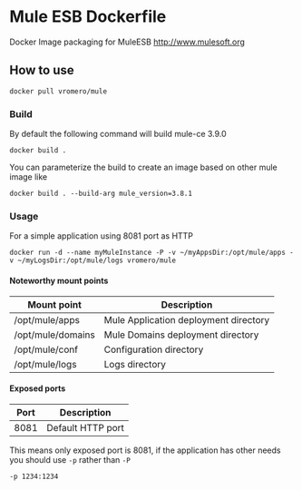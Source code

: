 # Mule ESB Dockerfile
Docker Image packaging for MuleESB http://www.mulesoft.org


## How to use
```
docker pull vromero/mule
```

### Build

By default the following command will build mule-ce 3.9.0

```
docker build .
```

You can parameterize the build to create an image based on other mule image like

```
docker build . --build-arg mule_version=3.8.1
```


### Usage

For a simple application using 8081 port as HTTP

```
docker run -d --name myMuleInstance -P -v ~/myAppsDir:/opt/mule/apps -v ~/myLogsDir:/opt/mule/logs vromero/mule
```

#### Noteworthy mount points

| Mount point       | Description                                                     |
|------------------ |-----------------------------------------------------------------|
|/opt/mule/apps     | Mule Application deployment directory                           |
|/opt/mule/domains  | Mule Domains deployment directory                               |
|/opt/mule/conf     | Configuration directory                                         |
|/opt/mule/logs     | Logs directory                                                  |


#### Exposed ports

| Port | Description                                                     |
|----- |-----------------------------------------------------------------|
| 8081 | Default HTTP port                                               |


This means only exposed port is 8081, if the application has other needs you should use `-p` rather than `-P` 

```
-p 1234:1234
```

